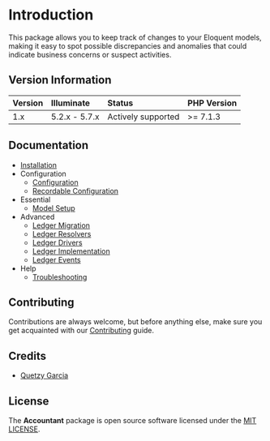 # Introduction
This package allows you to keep track of changes to your Eloquent models, making it easy to spot possible discrepancies and anomalies that could indicate business concerns or suspect activities.

## Version Information
 Version   | Illuminate    | Status             | PHP Version
:----------|:--------------|:-------------------|:------------
 1.x       | 5.2.x - 5.7.x | Actively supported | >= 7.1.3

## Documentation
* [Installation](docs/installation.md)
* Configuration
  * [Configuration](docs/configuration.md)
  * [Recordable Configuration](docs/recordable-configuration.md)
* Essential
  * [Model Setup](docs/model-setup.md)
* Advanced
  * [Ledger Migration](docs/ledger-migration.md)
  * [Ledger Resolvers](docs/ledger-resolvers.md)
  * [Ledger Drivers](docs/ledger-drivers.md)
  * [Ledger Implementation](docs/ledger-implementation.md)
  * [Ledger Events](docs/ledger-events.md)
* Help
  * [Troubleshooting](docs/troubleshooting.md)

## Contributing
Contributions are always welcome, but before anything else, make sure you get acquainted with our [Contributing](docs/contributing.md) guide.

## Credits
- [Quetzy Garcia](https://gitlab.com/quetzyg)

## License
The **Accountant** package is open source software licensed under the [MIT LICENSE](LICENSE.md).

